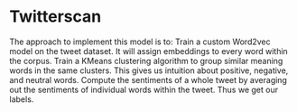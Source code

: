 # Twitterscan
The approach to implement this model is to:
  Train a custom Word2vec model on the tweet dataset. It will assign embeddings to every word within the corpus.
  Train a KMeans clustering algorithm to group similar meaning words in the same clusters. This gives us intuition about positive, negative, and neutral words.
  Compute the sentiments of a whole tweet by averaging out the sentiments of individual words within the tweet. Thus we get our labels.
